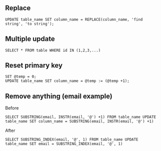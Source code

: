 ## Replace

	UPDATE table_name SET column_name = REPLACE(column_name, 'find string', 'to string');

## Multiple update

	SELECT * FROM table WHERE id IN (1,2,3,...)

## Reset primary key

	SET @temp = 0;
	UPDATE table_name SET column_name = @temp := (@temp +1);

## Remove anything (email example)

Before

	SELECT SUBSTRING(email, INSTR(email, '@') +1) FROM table_name UPDATE table_name SET column_name = SUBSTRING(email, INSTR(email, '@') +1)

After

	SELECT SUBSTRING_INDEX(email, '@', 1) FROM table_name UPDATE table_name SET email = SUBSTRING_INDEX(email, '@', 1)
